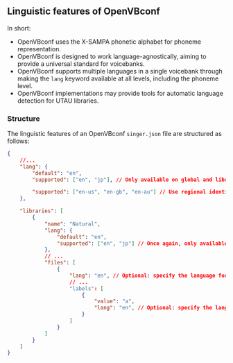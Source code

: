 ## Linguistic features of OpenVBconf
In short:
- OpenVBconf uses the X-SAMPA phonetic alphabet for phoneme representation.
- OpenVBconf is designed to work language-agnostically, aiming to provide a universal standard for voicebanks.
- OpenVBconf supports multiple languages in a single voicebank through making the `lang` keyword available at all levels, including the phoneme level.
- OpenVBconf implementations may provide tools for automatic language detection for UTAU libraries.

### Structure
The linguistic features of an OpenVBconf `singer.json` file are structured as follows:
```json
{
    //...
    "lang": {
        "default": "en",
        "supported": ["en", "jp"], // Only available on global and library level

        "supported": ["en-us", "en-gb", "en-au"] // Use regional identifiers to specify accents
    },

    "libraries": [
        {
            "name": "Natural",
            "lang": {
                "default": "en",
                "supported": ["en", "jp"] // Once again, only available on global and library level
            },
            // ...
            "files": [
                {
                    "lang": "en", // Optional: specify the language for this file
                    // ...
                    "labels": [
                        {
                            "value": "a",
                            "lang": "en", // Optional: specify the language for this label
                        }
                    ]
                }
            ]
        }
    ]
}
```

